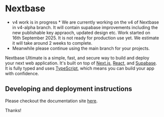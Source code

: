 # Nextbase

- v4 work is in progress \*
  We are currently working on the v4 of Nextbase in v4-alpha branch. It will contain supabase improvements including the new publishable key appraoch, updated design etc. Work started on 16th September 2025. It is not ready for production use yet. We estimate it will take around 2 weeks to complete.
- Meanwhile please continue using the main branch for your projects.

Nextbase Ultimate is a simple, fast, and secure way to build and deploy your next web application. It's built on top of [Next.js](https://nextjs.org/), [React](https://reactjs.org/), and [Supabase](https://supabase.com/). It is fully typed and uses [TypeScript](https://www.typescriptlang.org/), which means you can build your app with confidence.

## Developing and deployment instructions

Please checkout the documentation site [here](https://usenextbase.com/docs).

Thanks!
